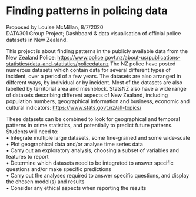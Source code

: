  # Finding patterns in policing data
Proposed by Louise McMillan, 8/7/2020  
DATA301 Group Project; Dashboard &amp; data visualisation of official police datasets in New Zealand. 

This project is about finding patterns in the publicly available data from the New Zealand Police:
https://www.police.govt.nz/about-us/publications-statistics/data-and-statistics/policedatanz
The NZ police have posted numerous datasets which contain data for several different types of incident, over a period of a few years. The datasets are also arranged in different ways, by individual or by incident. Most of the datasets are also labelled by territorial area and meshblock.
StatsNZ also have a wide range of datasets describing different aspects of New Zealand, including population numbers, geographical information and business, economic and cultural indicators:
https://www.stats.govt.nz/all-topics/  

These datasets can be combined to look for geographical and temporal patterns in crime statistics, and potentially to predict future patterns.
Students will need to:  
•	Integrate multiple large datasets, some fine-grained and some wide-scale  
•	Plot geographical data and/or analyse time series data  
•	Carry out an exploratory analysis, choosing a subset of variables and features to report  
•	Determine which datasets need to be integrated to answer specific questions and/or make specific predictions  
•	Carry out the analyses required to answer specific questions, and display the chosen model(s) and results  
•	Consider any ethical aspects when reporting the results

